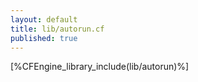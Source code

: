 ```yaml
---
layout: default
title: lib/autorun.cf
published: true
---
```


[%CFEngine_library_include(lib/autorun)%]
